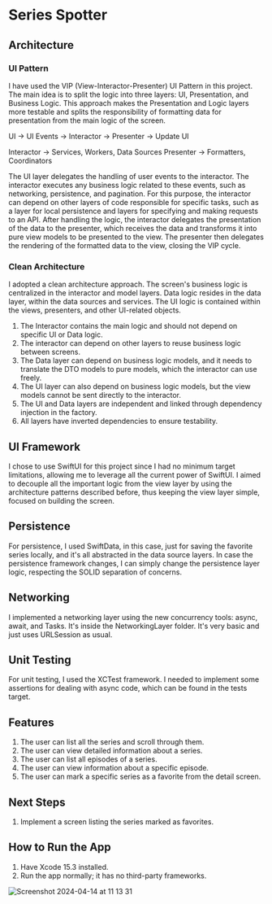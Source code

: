 # Series Spotter

## Architecture

### UI Pattern

I have used the VIP (View-Interactor-Presenter) UI Pattern in this project. The main idea is to split the logic into three layers: UI, Presentation, and Business Logic. This approach makes the Presentation and Logic layers more testable and splits the responsibility of formatting data for presentation from the main logic of the screen.


UI -> UI Events -> Interactor -> Presenter -> Update UI

Interactor -> Services, Workers, Data Sources
Presenter -> Formatters, Coordinators


The UI layer delegates the handling of user events to the interactor. The interactor executes any business logic related to these events, such as networking, persistence, and pagination. For this purpose, the interactor can depend on other layers of code responsible for specific tasks, such as a layer for local persistence and layers for specifying and making requests to an API. After handling the logic, the interactor delegates the presentation of the data to the presenter, which receives the data and transforms it into pure view models to be presented to the view. The presenter then delegates the rendering of the formatted data to the view, closing the VIP cycle.

### Clean Architecture

I adopted a clean architecture approach. The screen's business logic is centralized in the interactor and model layers. Data logic resides in the data layer, within the data sources and services. The UI logic is contained within the views, presenters, and other UI-related objects.

1. The Interactor contains the main logic and should not depend on specific UI or Data logic.
2. The interactor can depend on other layers to reuse business logic between screens.
3. The Data layer can depend on business logic models, and it needs to translate the DTO models to pure models, which the interactor can use freely.
4. The UI layer can also depend on business logic models, but the view models cannot be sent directly to the interactor.
5. The UI and Data layers are independent and linked through dependency injection in the factory.
6. All layers have inverted dependencies to ensure testability.

## UI Framework

I chose to use SwiftUI for this project since I had no minimum target limitations, allowing me to leverage all the current power of SwiftUI. I aimed to decouple all the important logic from the view layer by using the architecture patterns described before, thus keeping the view layer simple, focused on building the screen.

## Persistence

For persistence, I used SwiftData, in this case, just for saving the favorite series locally, and it's all abstracted in the data source layers. In case the persistence framework changes, I can simply change the persistence layer logic, respecting the SOLID separation of concerns.

## Networking

I implemented a networking layer using the new concurrency tools: async, await, and Tasks. It's inside the NetworkingLayer folder. It's very basic and just uses URLSession as usual.

## Unit Testing

For unit testing, I used the XCTest framework. I needed to implement some assertions for dealing with async code, which can be found in the tests target.

## Features

1. The user can list all the series and scroll through them.
2. The user can view detailed information about a series.
3. The user can list all episodes of a series.
4. The user can view information about a specific episode.
5. The user can mark a specific series as a favorite from the detail screen.

## Next Steps

1. Implement a screen listing the series marked as favorites.

## How to Run the App

1. Have Xcode 15.3 installed.
2. Run the app normally; it has no third-party frameworks.

![Screenshot 2024-04-14 at 11 13 31](https://github.com/EliasPaulinoAndrade/SeriesSpotter/assets/15729408/955642fa-ff13-4ac6-82b3-a08a31bb270e)


